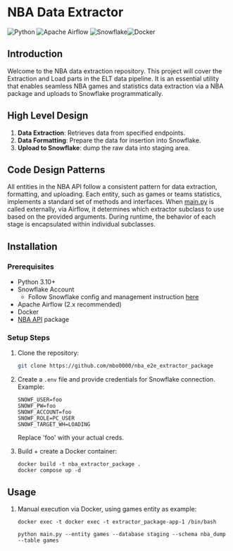 # NBA Data Extractor
![Python](https://img.shields.io/badge/Python-3.10%2B-blue)
![Apache Airflow](https://img.shields.io/badge/Apache%20Airflow-2.x-green)
![Snowflake](https://img.shields.io/badge/Snowflake-%23f3f1ff)![Docker](https://img.shields.io/badge/Docker-%2B-blue)

## Introduction

Welcome to the NBA data extraction repository. This project will cover the Extraction and Load parts in the ELT data pipeline. It is an essential utility that enables seamless NBA games and statistics data extraction via a NBA package and uploads to Snowflake programmatically.

## High Level Design

1. **Data Extraction**: Retrieves data from specified endpoints.
2. **Data Formatting**: Prepare the data for insertion into Snowflake.
3. **Upload to Snowflake**: dump the raw data into staging area.

## Code Design Patterns

All entities in the NBA API follow a consistent pattern for data extraction, formatting, and uploading. Each entity, such as games or teams statistics, implements a standard set of methods and interfaces. When [main.py](https://github.com/mbo0000/nba_e2e_extractor_package/blob/main/main.py) is called externally, via Airflow, it determines which extractor subclass to use based on the provided arguments. During runtime, the behavior of each stage is encapsulated within individual subclasses.

## Installation

### Prerequisites

- Python 3.10+
- Snowflake Account
    - Follow Snowflake config and management instruction [here](https://github.com/mbo0000/nba_e2e_data_pipeline?tab=readme-ov-file#1-snowflake-management-and-config)
- Apache Airflow (2.x recommended)
- Docker
- [NBA API](https://github.com/swar/nba_api/tree/master) package

### Setup Steps

1. Clone the repository:
    ```sh
    git clone https://github.com/mbo0000/nba_e2e_extractor_package

2. Create a `.env` file and provide credentials for Snowflake connection. Example: 
    ```
    SNOWF_USER=foo
    SNOWF_PW=foo
    SNOWF_ACCOUNT=foo
    SNOWF_ROLE=PC_USER
    SNOWF_TARGET_WH=LOADING
    ```
    Replace 'foo' with your actual creds. 

3. Build + create a Docker container:
    ```
    docker build -t nba_extractor_package .
    docker compose up -d
    ```

## Usage
1. Manual execution via Docker, using games entity as example:
    ```
    docker exec -t docker exec -t extractor_package-app-1 /bin/bash

    python main.py --entity games --database staging --schema nba_dump --table games
    ```